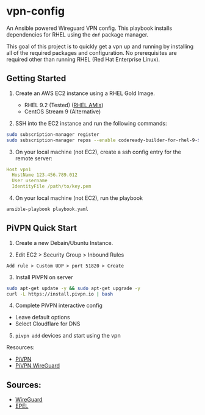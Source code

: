 # vpn-config
An Ansible powered Wireguard VPN config. This playbook installs dependencies for RHEL using the `dnf` package manager. 

This goal of this project is to quickly get a vpn up and running by installing all of the required packages and configuration. No prerequisites are required other than running RHEL (Red Hat Enterprise Linux). 

## Getting Started

1. Create an AWS EC2 instance using a RHEL Gold Image. 
    - RHEL 9.2 (Tested) ([RHEL AMIs](https://access.redhat.com/articles/3692431))
    - CentOS Stream 9 (Alternative)

2. SSH into the EC2 instance and run the following commands:

```bash
sudo subscription-manager register
sudo subscription-manager repos --enable codeready-builder-for-rhel-9-$(arch)-rpms
```

3. On your local machine (not EC2), create a ssh config entry for the remote server:

```yaml
Host vpn1
  HostName 123.456.789.012
  User username
  IdentityFile /path/to/key.pem
```

4. On your local machine (not EC2), run the playbook

```bash
ansible-playbook playbook.yaml
```

## PiVPN Quick Start

1. Create a new Debain/Ubuntu Instance.

2. Edit EC2 > Security Group > Inbound Rules
```
Add rule > Custom UDP > port 51820 > Create
```

3. Install PiVPN on server
```bash
sudo apt-get update -y && sudo apt-get upgrade -y
curl -L https://install.pivpn.io | bash
```

4. Complete PiVPN interactive config
  - Leave default options
  - Select Cloudflare for DNS

5. `pivpn add` devices and start using the vpn


Resources:
- [PiVPN](https://pivpn.io)
- [PiVPN WireGuard](https://docs.pivpn.io/wireguard/)

## Sources:

- [WireGuard](https://www.wireguard.com)
- [EPEL](https://docs.fedoraproject.org/en-US/epel/)